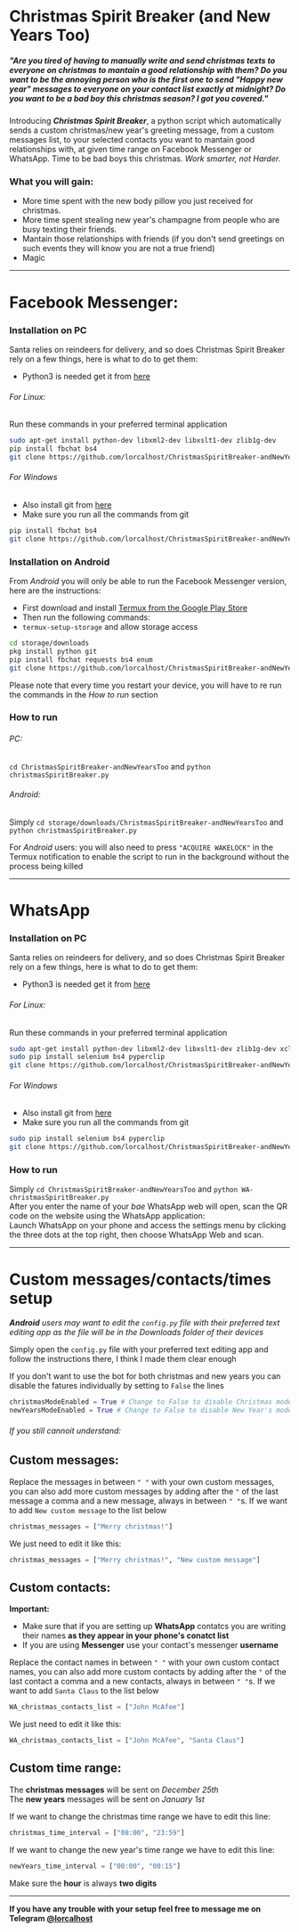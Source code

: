 # Christmas Spirit Breaker (and New Years Too)
##### "Are you tired of having to manually write and send christmas texts to everyone on christmas to mantain a good relationship with them? Do you want to be the annoying person who is the first one to send "Happy new year" messages to everyone on your contact list exactly at midnight? Do you want to be a bad boy this christmas season? I got you covered."  
  
Introducing ***Christmas Spirit Breaker***, a python script which automatically sends a custom christmas/new year's greeting message, from a custom messages list, to your selected contacts you want to mantain good relationships with, at given time range on Facebook Messenger or WhatsApp. Time to be bad boys this christmas. *Work smarter, not Harder.*

### What you will gain:
  - More time spent with the new body pillow you just received for christmas.
  - More time spent stealing new year's champagne from people who are busy texting their friends.
  - Mantain those relationships with friends (if you don't send greetings on such events they will know you are not a true friend)
  - Magic

---
# Facebook Messenger:
### Installation on PC

Santa relies on reindeers for delivery, and so does Christmas Spirit Breaker rely on a few things, here is what to do to get them:  
- Python3 is needed get it from [here](https://www.python.org/downloads/)

###### For Linux:
Run these commands in your preferred terminal application  
```sh
sudo apt-get install python-dev libxml2-dev libxslt1-dev zlib1g-dev
pip install fbchat bs4 
git clone https://github.com/lorcalhost/ChristmasSpiritBreaker-andNewYearsToo.git
```
###### For Windows
- Also install git from [here](https://git-scm.com/download/win)
- Make sure you run all the commands from git
```sh
pip install fbchat bs4
git clone https://github.com/lorcalhost/ChristmasSpiritBreaker-andNewYearsToo.git
```

### Installation on Android 
From *Android* you will only be able to run the Facebook Messenger version, here are the instructions:
- First download and install [Termux from the Google Play Store](https://play.google.com/store/apps/details?id=com.termux)  
- Then run the following commands:   
- ```termux-setup-storage``` and allow storage access  
```sh
cd storage/downloads 
pkg install python git
pip install fbchat requests bs4 enum
git clone https://github.com/lorcalhost/ChristmasSpiritBreaker-andNewYearsToo.git
```
Please note that every time you restart your device, you will have to re run the commands in the *How to run* section

### How to run
###### PC:
```cd ChristmasSpiritBreaker-andNewYearsToo``` and ```python christmasSpiritBreaker.py```  
###### Android:
Simply ```cd storage/downloads/ChristmasSpiritBreaker-andNewYearsToo``` and ```python christmasSpiritBreaker.py```  

For *Android* users: you will also need to press ```"ACQUIRE WAKELOCK"``` in the Termux notification to enable the script to run in the background without the process being killed

---

# WhatsApp
### Installation on PC

Santa relies on reindeers for delivery, and so does Christmas Spirit Breaker rely on a few things, here is what to do to get them:  
- Python3 is needed get it from [here](https://www.python.org/downloads/)

###### For Linux:
Run these commands in your preferred terminal application  
```sh
sudo apt-get install python-dev libxml2-dev libxslt1-dev zlib1g-dev xclip
sudo pip install selenium bs4 pyperclip
git clone https://github.com/lorcalhost/ChristmasSpiritBreaker-andNewYearsToo.git
```
###### For Windows
- Also install git from [here](https://git-scm.com/download/win)
- Make sure you run all the commands from git
```sh
sudo pip install selenium bs4 pyperclip
git clone https://github.com/lorcalhost/ChristmasSpiritBreaker-andNewYearsToo.git
```
### How to run
Simply ```cd ChristmasSpiritBreaker-andNewYearsToo``` and ```python WA-christmasSpiritBreaker.py```  
After you enter the name of your *bae* WhatsApp web will open, scan the QR code on the website using the WhatsApp application:  
Launch WhatsApp on your phone and access the settings menu by clicking the three dots at the top right, then choose WhatsApp Web and scan. 

---

# Custom messages/contacts/times setup
***Android** users may want to edit the ```config.py``` file with their preferred text editing app as the file will be in the Downloads folder of their devices*   
  
Simply open the ```config.py``` file with your preferred text editing app and follow the instructions there, I think I made them clear enough   

If you don't want to use the bot for both christmas and new years you can disable the fatures individually by setting to ```False``` the lines
```python
christmasModeEnabled = True # Change to False to disable Christmas mode
newYearsModeEnabled = True # Change to False to disable New Year's mode
```
###### If you still cannoit understand:
## Custom messages:


Replace the messages in between ```" "``` with your own custom messages, you can also add more custom messages by adding after the ```"``` of the last message a comma and a new message, always in between ```" "```s. 
If we want to add ```New custom message``` to the list below 
```python
christmas_messages = ["Merry christmas!"]
```
We just need to edit it like this:
```python
christmas_messages = ["Merry christmas!", "New custom message"]
```
## Custom contacts:
**Important:**
 - Make sure that if you are setting up **WhatsApp** contatcs you are writing their names **as they appear in your phone's conatct list**  
 - If you are using **Messenger** use your contact's messenger **username**

Replace the contact names in between ```" "``` with your own custom contact names, you can also add more custom contacts by adding after the ```"``` of the last contact a comma and a new contacts, always in between ```" "```s. 
If we want to add ```Santa Claus``` to the list below 
```python
WA_christmas_contacts_list = ["John McAfee"]
```
We just need to edit it like this:
```python
WA_christmas_contacts_list = ["John McAfee", "Santa Claus"]
```
## Custom time range: 
The **christmas messages** will be sent on *December 25th*  
The **new years** messages will be sent on *January 1st*  

If we want to change the christmas time range we have to edit this line:
```python
christmas_time_interval = ["08:00", "23:59"]
```
If we want to change the new year's time range we have to edit this line:
```python
newYears_time_interval = ["00:00", "00:15"]
```

Make sure the **hour** is always **two digits**


---

**If you have any trouble with your setup feel free to message me on Telegram [@lorcalhost](https://t.me/lorcalhost)**
